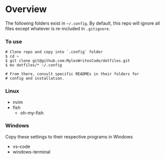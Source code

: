 # Overview
The following folders exist in `~/.config`. By default, this repo will ignore
all files except whatever is re-included in `.gitignore`. 

### To use
```
# Clone repo and copy into `.config` folder
$ cd ~
$ git clone git@github.com:MylesWritesCode/dotfiles.git 
$ mv dotfiles/* ~/.config

# From there, consult specific READMEs in their folders for 
# config and installation.
```

### Linux
- nvim
- fish
  - oh-my-fish

### Windows
Copy these settings to their respective programs in Windows
- vs-code
- windows-terminal
